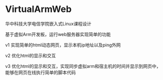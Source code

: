 # VirtualArmWeb
华中科技大学电信学院嵌入式Linux课程设计

基于虚拟Arm开发板，运行web服务器实现简单的功能

v1 实现简单的html动态网页，显示本机ip地址以及ping外网

v2 优化html的显示和交互

v3 优化html的显示和交互，实现同步虚拟arm和宿主机的时间并显示到网页中，能够在网页在线执行简单的脚本代码
